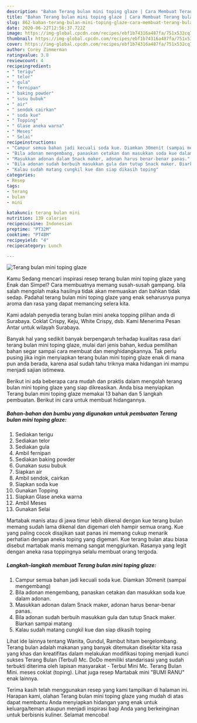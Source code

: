 ```yaml
---
description: "Bahan Terang bulan mini toping glaze | Cara Membuat Terang bulan mini toping glaze Yang Enak Banget"
title: "Bahan Terang bulan mini toping glaze | Cara Membuat Terang bulan mini toping glaze Yang Enak Banget"
slug: 862-bahan-terang-bulan-mini-toping-glaze-cara-membuat-terang-bulan-mini-toping-glaze-yang-enak-banget
date: 2020-06-22T12:56:37.722Z
image: https://img-global.cpcdn.com/recipes/ebf1b74316a487fa/751x532cq70/terang-bulan-mini-toping-glaze-foto-resep-utama.jpg
thumbnail: https://img-global.cpcdn.com/recipes/ebf1b74316a487fa/751x532cq70/terang-bulan-mini-toping-glaze-foto-resep-utama.jpg
cover: https://img-global.cpcdn.com/recipes/ebf1b74316a487fa/751x532cq70/terang-bulan-mini-toping-glaze-foto-resep-utama.jpg
author: Corey Zimmerman
ratingvalue: 3.8
reviewcount: 4
recipeingredient:
- " terigu"
- " telor"
- " gula"
- " fernipan"
- " baking powder"
- " susu bubuk"
- " air"
- " sendok cairkan"
- " soda kue"
- " Topping"
- " Glase aneka warna"
- " Meses"
- " Selai"
recipeinstructions:
- "Campur semua bahan jadi kecuali soda kue. Diamkan 30menit (sampai mengembang)"
- "Bila adonan mengembang, panaskan cetakan dan masukkan soda kue dalam adonan."
- "Masukkan adonan dalam Snack maker, adonan harus benar-benar panas."
- "Bila adonan sudah berbuih masukkan gula dan tutup Snack maker. Biarkan sampai matang"
- "Kalau sudah matang cungkil kue dan siap dikasih toping"
categories:
- Resep
tags:
- terang
- bulan
- mini

katakunci: terang bulan mini 
nutrition: 139 calories
recipecuisine: Indonesian
preptime: "PT32M"
cooktime: "PT48M"
recipeyield: "4"
recipecategory: Lunch

---
```



![Terang bulan mini toping glaze](https://img-global.cpcdn.com/recipes/ebf1b74316a487fa/751x532cq70/terang-bulan-mini-toping-glaze-foto-resep-utama.jpg)

Kamu Sedang mencari inspirasi resep terang bulan mini toping glaze yang Enak dan Simpel? Cara membuatnya memang susah-susah gampang. bila salah mengolah maka hasilnya tidak akan memuaskan dan bahkan tidak sedap. Padahal terang bulan mini toping glaze yang enak seharusnya punya aroma dan rasa yang dapat memancing selera kita.

Kami adalah penyedia terang bulan mini aneka topping pilihan anda di Surabaya. Coklat Crispy, Keju, White Crispy, dsb. Kami Menerima Pesan Antar untuk wilayah Surabaya.

Banyak hal yang sedikit banyak berpengaruh terhadap kualitas rasa dari terang bulan mini toping glaze, mulai dari jenis bahan, kedua pemilihan bahan segar sampai cara membuat dan menghidangkannya. Tak perlu pusing jika ingin menyiapkan terang bulan mini toping glaze enak di mana pun anda berada, karena asal sudah tahu triknya maka hidangan ini mampu menjadi sajian istimewa.


Berikut ini ada beberapa cara mudah dan praktis dalam mengolah terang bulan mini toping glaze yang siap dikreasikan. Anda bisa menyiapkan Terang bulan mini toping glaze memakai 13 bahan dan 5 langkah pembuatan. Berikut ini cara untuk membuat hidangannya.

<!--inarticleads1-->

##### Bahan-bahan dan bumbu yang digunakan untuk pembuatan Terang bulan mini toping glaze:

1. Sediakan  terigu
1. Sediakan  telor
1. Sediakan  gula
1. Ambil  fernipan
1. Sediakan  baking powder
1. Gunakan  susu bubuk
1. Siapkan  air
1. Ambil  sendok, cairkan
1. Siapkan  soda kue
1. Gunakan  Topping
1. Siapkan  Glase aneka warna
1. Ambil  Meses
1. Gunakan  Selai


Martabak manis atau di jawa timur lebih dikenal dengan kue terang bulan memang sudah lama dikenal dan digemari oleh hampir semua orang. Kue yang paling cocok disajikan saat panas ini memang cukup menarik perhatian dengan aneka toping yang digemari. Kue terang bulan atau biasa disebut martabak manis memang sangat menggiurkan. Rasanya yang legit dengan aneka rasa toppingnya selalu membuat orang tergoda. 

<!--inarticleads2-->

##### Langkah-langkah membuat Terang bulan mini toping glaze:

1. Campur semua bahan jadi kecuali soda kue. Diamkan 30menit (sampai mengembang)
1. Bila adonan mengembang, panaskan cetakan dan masukkan soda kue dalam adonan.
1. Masukkan adonan dalam Snack maker, adonan harus benar-benar panas.
1. Bila adonan sudah berbuih masukkan gula dan tutup Snack maker. Biarkan sampai matang
1. Kalau sudah matang cungkil kue dan siap dikasih toping


Lihat ide lainnya tentang Wanita, Gundul, Rambut hitam bergelombang. Terang bulan adalah makanan yang banyak ditemukan disekitar kita rasa yang khas dan kreatifitas dalam melakukan modifikasi toping menjadi kunci sukses Terang Bulan (Terbul) Mc. DoDo memiliki standarisasi yang sudah terbukti diterima oleh lapisan masyarakat - Terbul Mini Mc. Terang Bulan Mini. meses coklat (toping). Lihat juga resep Martabak mini &#34;BUMI RANU&#34; enak lainnya. 

Terima kasih telah menggunakan resep yang kami tampilkan di halaman ini. Harapan kami, olahan Terang bulan mini toping glaze yang mudah di atas dapat membantu Anda menyiapkan hidangan yang enak untuk keluarga/teman ataupun menjadi inspirasi bagi Anda yang berkeinginan untuk berbisnis kuliner. Selamat mencoba!
